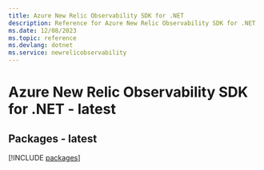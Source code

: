 ```yaml
---
title: Azure New Relic Observability SDK for .NET
description: Reference for Azure New Relic Observability SDK for .NET
ms.date: 12/08/2023
ms.topic: reference
ms.devlang: dotnet
ms.service: newrelicobservability
---
```

# Azure New Relic Observability SDK for .NET - latest
## Packages - latest
[!INCLUDE [packages](new-relic-observability-index.md)]